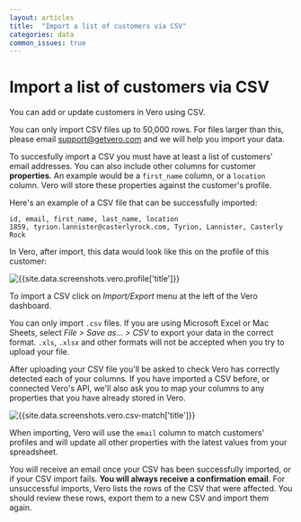 ```yaml
---
layout: articles
title:  "Import a list of customers via CSV"
categories: data
common_issues: true
---
```


# Import a list of customers via CSV

You can add or update customers in Vero using CSV.

You can only import CSV files up to 50,000 rows. For files larger than this, please email [support@getvero.com](mailto:support@getvero.com) and we will help you import your data.

To succesfully import a CSV you must have at least a list of customers' email addresses. You can also include other columns for customer **properties**. An example would be a `first_name` column, or a `location` column. Vero will store these properties against the customer's profile.

Here's an example of a CSV file that can be successfully imported:

    id, email, first_name, last_name, location
    1859, tyrion.lannister@casterlyrock.com, Tyrion, Lannister, Casterly Rock

In Vero, after import, this data would look like this on the profile of this customer:

![{{site.data.screenshots.vero.profile['title']}}]({{site.data.screenshots.vero.profile.image}})

To import a CSV click on *Import/Export* menu at the left of the Vero dashboard.

You can only import `.csv` files. If you are using Microsoft Excel or Mac Sheets, select *File > Save as... > CSV* to export your data in the correct format. `.xls`, `.xlsx` and other formats will not be accepted when you try to upload your file.

After uploading your CSV file you'll be asked to check Vero has correctly detected each of your columns. If you have imported a CSV before, or connected Vero's API, we'll also ask you to map your columns to any properties that you have already stored in Vero.

![{{site.data.screenshots.vero.csv-match['title']}}]({{site.data.screenshots.vero.csv-match.image}})

When importing, Vero will use the `email` column to match customers' profiles and will update all other properties with the latest values from your spreadsheet.

You will receive an email once your CSV has been successfully imported, or if your CSV import fails. **You will always receive a confirmation email**. For unsuccessful imports, Vero lists the rows of the CSV that were affected. You should review these rows, export them to a new CSV and import them again.